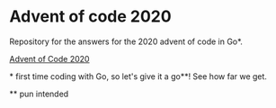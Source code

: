 # Advent of code 2020

Repository for the answers for the 2020 advent of code in Go*. 

[Advent of Code 2020](https://adventofcode.com/)

\* first time coding with Go, so let's give it a go**! See how far we get.

\** pun intended
